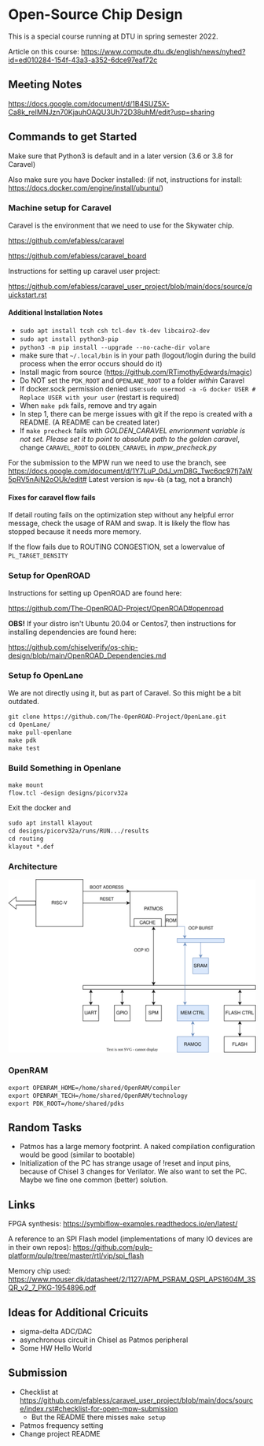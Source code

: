 # Open-Source Chip Design

This is a special course running at DTU in spring semester 2022.

Article on this course: https://www.compute.dtu.dk/english/news/nyhed?id=ed010284-154f-43a3-a352-6dce97eaf72c

## Meeting Notes

https://docs.google.com/document/d/1B4SUZ5X-Ca8k_reIMNJzn70KjauhOAQU3Uh72D38uhM/edit?usp=sharing

## Commands to get Started

Make sure that Python3 is default and in a later version (3.6 or 3.8 for Caravel)

Also make sure you have Docker installed: (if not, instructions for install: https://docs.docker.com/engine/install/ubuntu/)

### Machine setup for Caravel

Caravel is the environment that we need to use for the Skywater chip.

https://github.com/efabless/caravel

https://github.com/efabless/caravel_board

Instructions for setting up caravel user project:

https://github.com/efabless/caravel_user_project/blob/main/docs/source/quickstart.rst

#### Additional Installation Notes

 * ```sudo apt install tcsh csh tcl-dev tk-dev libcairo2-dev```
 * ```sudo apt install python3-pip```
 * ```python3 -m pip install --upgrade --no-cache-dir volare```
 * make sure that ```~/.local/bin``` is in your path (logout/login during the build process when the error occurs should do it)
 * Install magic from source (https://github.com/RTimothyEdwards/magic)
 * Do NOT set the ```PDK_ROOT``` and ```OPENLANE_ROOT``` to a folder *within* Caravel
 * If docker.sock permission denied use:```sudo usermod -a -G docker USER # Replace USER with your user``` (restart is required) 
 * When ```make pdk``` fails, remove and try again
 * In step 1, there can be merge issues with git if the repo is created with a README. (A README can be created later)
 * If ```make precheck``` fails with *GOLDEN_CARAVEL envrionment variable is not set. Please set it to point to absolute path to the golden caravel*, change ```CARAVEL_ROOT``` to ```GOLDEN_CARAVEL``` in *mpw_precheck.py*

For the submission to the MPW run we need to use the branch, see https://docs.google.com/document/d/1Y7LuP_0dJ_vmD8G_Twc6qc97fj7aW5pRV5nAjN2oOUk/edit#
Latest version is ```mpw-6b``` (a tag, not a branch)

#### Fixes for caravel flow fails

If detail routing fails on the optimization step without any helpful error message, check the usage of RAM and swap. It is likely the flow has stopped because it needs more memory. 

If the flow fails due to ROUTING CONGESTION, set a lowervalue of ```PL_TARGET_DENSITY```

### Setup for OpenROAD

Instructions for setting up OpenROAD are found here:

https://github.com/The-OpenROAD-Project/OpenROAD#openroad

**OBS!** If your distro isn't Ubuntu 20.04 or Centos7, then instructions for installing dependencies are found here:

https://github.com/chiselverify/os-chip-design/blob/main/OpenROAD_Dependencies.md

### Setup fo OpenLane

We are not directly using it, but as part of Caravel. So this might be a bit outdated.

```
git clone https://github.com/The-OpenROAD-Project/OpenLane.git
cd OpenLane/
make pull-openlane
make pdk
make test
```

### Build Something in Openlane

```
make mount
flow.tcl -design designs/picorv32a
```

Exit the docker and

```
sudo apt install klayout
cd designs/picorv32a/runs/RUN.../results
cd routing
klayout *.def
```

### Architecture

![Alt text](patmos.drawio.svg?raw=true)

### OpenRAM
```
export OPENRAM_HOME=/home/shared/OpenRAM/compiler
export OPENRAM_TECH=/home/shared/OpenRAM/technology
export PDK_ROOT=/home/shared/pdks
```

## Random Tasks

 * Patmos has a large memory footprint. A naked compilation configuration would be good (similar to bootable)
 * Initialization of the PC has strange usage of !reset and input pins, because of Chisel 3 changes for Verilator. We also want to set the PC. Maybe we fine one common (better) solution.

## Links

FPGA synthesis: https://symbiflow-examples.readthedocs.io/en/latest/

A reference to an SPI Flash model (implementations of many IO devices are in their own repos): https://github.com/pulp-platform/pulp/tree/master/rtl/vip/spi_flash

Memory chip used: https://www.mouser.dk/datasheet/2/1127/APM_PSRAM_QSPI_APS1604M_3SQR_v2_7_PKG-1954896.pdf


## Ideas for Additional Cricuits

 * sigma-delta ADC/DAC
 * asynchronous circuit in Chisel as Patmos peripheral
 * Some HW Hello World

## Submission

 * Checklist at https://github.com/efabless/caravel_user_project/blob/main/docs/source/index.rst#checklist-for-open-mpw-submission
   * But the README there misses ```make setup```
 * Patmos frequency setting
 * Change project README

